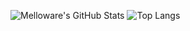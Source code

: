 ![Melloware's GitHub Stats](https://github-readme-stats.vercel.app/api?username=zhfeng&show_icons=true&theme=gruvbox_light)
![Top Langs](https://github-readme-stats.vercel.app/api/top-langs/?username=zhfeng&theme=gruvbox_light&langs_count=3)

<!--
**zhfeng/zhfeng** is a ✨ _special_ ✨ repository because its `README.md` (this file) appears on your GitHub profile.

Here are some ideas to get you started:

- 🔭 I’m currently working on ...
- 🌱 I’m currently learning ...
- 👯 I’m looking to collaborate on ...
- 🤔 I’m looking for help with ...
- 💬 Ask me about ...
- 📫 How to reach me: ...
- 😄 Pronouns: ...
- ⚡ Fun fact: ...
-->
